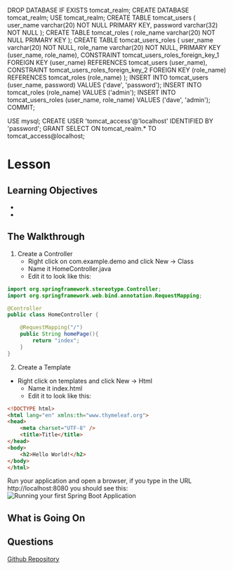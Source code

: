 DROP DATABASE IF EXISTS tomcat_realm;
CREATE DATABASE tomcat_realm;
USE tomcat_realm;
CREATE TABLE tomcat_users (
	user_name varchar(20) NOT NULL PRIMARY KEY,
	password varchar(32) NOT NULL
);
CREATE TABLE tomcat_roles (
	role_name varchar(20) NOT NULL PRIMARY KEY
);
CREATE TABLE tomcat_users_roles (
	user_name varchar(20) NOT NULL,
	role_name varchar(20) NOT NULL,
	PRIMARY KEY (user_name, role_name),
	CONSTRAINT tomcat_users_roles_foreign_key_1 FOREIGN KEY (user_name) REFERENCES tomcat_users (user_name),
	CONSTRAINT tomcat_users_roles_foreign_key_2 FOREIGN KEY (role_name) REFERENCES tomcat_roles (role_name)
);
INSERT INTO tomcat_users (user_name, password) VALUES ('dave', 'password');
INSERT INTO tomcat_roles (role_name) VALUES ('admin');
INSERT INTO tomcat_users_roles (user_name, role_name) VALUES ('dave', 'admin');
COMMIT;

USE mysql;
CREATE USER 'tomcat_access'@'localhost' IDENTIFIED BY 'password';
GRANT SELECT ON tomcat_realm.* TO tomcat_access@localhost;




<!-- enter lesson number and title below separated by hyphen-->
# Lesson
## Learning Objectives
*
*

## The Walkthrough

1. Create a Controller
	* Right click on com.example.demo and click New -> Class
	* Name it HomeController.java
	* Edit it to look like this:

```java
import org.springframework.stereotype.Controller;
import org.springframework.web.bind.annotation.RequestMapping;

@Controller
public class HomeController {

    @RequestMapping("/")
    public String homePage(){
        return "index";
    }
}
```

2. Create a Template
  * Right click on templates and click New -> Html
	* Name it index.html
	* Edit it to look like this:
```html
<!DOCTYPE html>
<html lang="en" xmlns:th="www.thymeleaf.org">
<head>
    <meta charset="UTF-8" />
    <title>Title</title>
</head>
<body>
    <h2>Hello World!</h2>
</body>
</html>
```

Run your application and open a browser, if you type in the URL http://localhost:8080 you should see this:
![Running your first Spring Boot Application](img/Lesson01.png "Running your first Spring Boot Application")

## What is Going On



## Questions


[Github Repository](https://github.com/ajhenley/SpringBoot_01)
